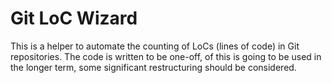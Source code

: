 # Git LoC Wizard

This is a helper to automate the counting of LoCs (lines of code) in Git repositories. The code is written to be one-off, of this is going to be used in the longer term, some significant restructuring should be considered. 
